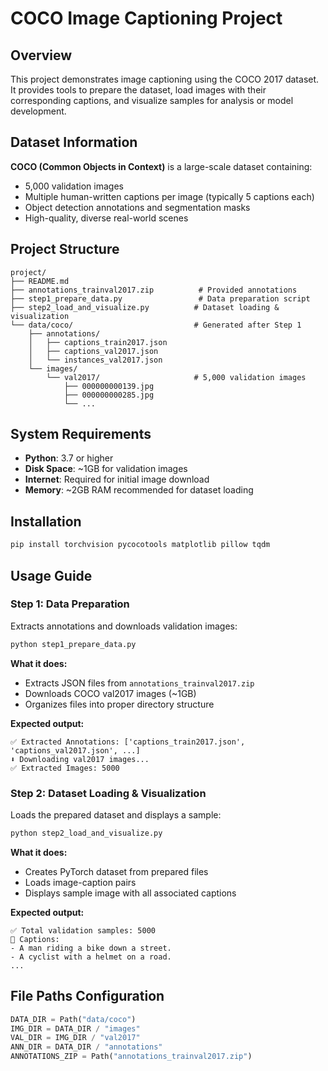 # COCO Image Captioning Project
## Overview
This project demonstrates image captioning using the COCO 2017 dataset. It provides tools to prepare the dataset, load images with their corresponding captions, and visualize samples for analysis or model development.

## Dataset Information
**COCO (Common Objects in Context)** is a large-scale dataset containing:
- 5,000 validation images
- Multiple human-written captions per image (typically 5 captions each)
- Object detection annotations and segmentation masks
- High-quality, diverse real-world scenes

## Project Structure
```
project/
├── README.md
├── annotations_trainval2017.zip          # Provided annotations
├── step1_prepare_data.py                 # Data preparation script
├── step2_load_and_visualize.py          # Dataset loading & visualization
└── data/coco/                           # Generated after Step 1
    ├── annotations/
    │   ├── captions_train2017.json
    │   ├── captions_val2017.json
    │   └── instances_val2017.json
    └── images/
        └── val2017/                     # 5,000 validation images
            ├── 000000000139.jpg
            ├── 000000000285.jpg
            └── ...
```

## System Requirements
- **Python**: 3.7 or higher
- **Disk Space**: ~1GB for validation images
- **Internet**: Required for initial image download
- **Memory**: ~2GB RAM recommended for dataset loading

## Installation
```bash
pip install torchvision pycocotools matplotlib pillow tqdm
```

## Usage Guide

### Step 1: Data Preparation
Extracts annotations and downloads validation images:
```bash
python step1_prepare_data.py
```

**What it does:**
- Extracts JSON files from `annotations_trainval2017.zip`
- Downloads COCO val2017 images (~1GB)
- Organizes files into proper directory structure

**Expected output:**
```
✅ Extracted Annotations: ['captions_train2017.json', 'captions_val2017.json', ...]
⬇️ Downloading val2017 images...
✅ Extracted Images: 5000
```

### Step 2: Dataset Loading & Visualization
Loads the prepared dataset and displays a sample:
```bash
python step2_load_and_visualize.py
```

**What it does:**
- Creates PyTorch dataset from prepared files
- Loads image-caption pairs
- Displays sample image with all associated captions

**Expected output:**
```
✅ Total validation samples: 5000
📜 Captions:
- A man riding a bike down a street.
- A cyclist with a helmet on a road.
...
```

## File Paths Configuration
```python
DATA_DIR = Path("data/coco")
IMG_DIR = DATA_DIR / "images"
VAL_DIR = IMG_DIR / "val2017"
ANN_DIR = DATA_DIR / "annotations"
ANNOTATIONS_ZIP = Path("annotations_trainval2017.zip")
```

